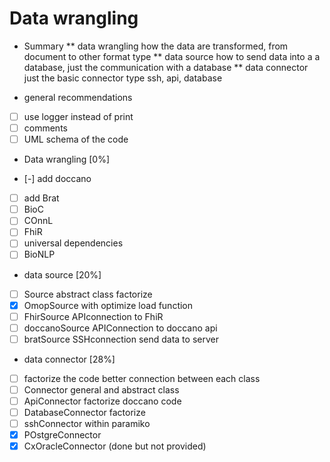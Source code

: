 # Data wrangling
* Summary
** data wrangling
how the data are transformed, from document
to other format type
** data source
how to send data into a a database, just the
communication with a database
** data connector
just the basic connector type ssh, api, database

* general recommendations
- [ ] use logger instead of print
- [ ] comments
- [ ] UML schema of the code

* Data wrangling [0%]
- [-] add doccano
- [ ] add Brat
- [ ] BioC
- [ ] COnnL
- [ ] FhiR
- [ ] universal dependencies
- [ ] BioNLP

* data source [20%]
 - [ ] Source  abstract class factorize
 - [X] OmopSource with optimize load function
 - [ ] FhirSource APIconnection to FhiR
 - [ ] doccanoSource APIConnection to doccano api
 - [ ] bratSource SSHconnection send data to server

* data connector [28%]
- [ ] factorize the code better connection between each class
- [ ] Connector general and abstract class
- [ ] ApiConnector factorize doccano code
- [ ] DatabaseConnector factorize
- [ ] sshConnector within paramiko
- [X] POstgreConnector
- [X] CxOracleConnector (done but not provided)
